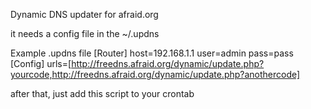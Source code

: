 Dynamic DNS updater for afraid.org

it needs a config file in the ~/.updns

Example .updns file
[Router]
host=192.168.1.1
user=admin
pass=pass
[Config]
urls=[http://freedns.afraid.org/dynamic/update.php?yourcode,http://freedns.afraid.org/dynamic/update.php?anothercode]

after that, just add this script to your crontab